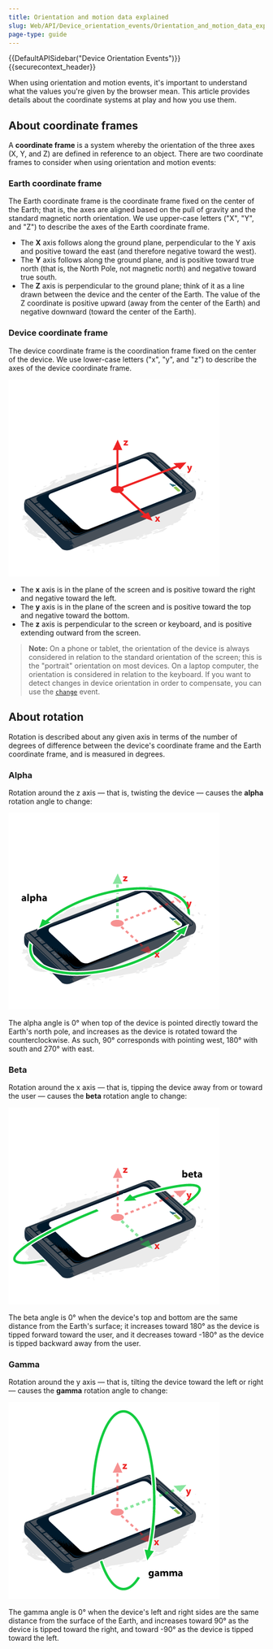 ```yaml
---
title: Orientation and motion data explained
slug: Web/API/Device_orientation_events/Orientation_and_motion_data_explained
page-type: guide
---
```


{{DefaultAPISidebar("Device Orientation Events")}}{{securecontext_header}}

When using orientation and motion events, it's important to understand what the values you're given by the browser mean. This article provides details about the coordinate systems at play and how you use them.

## About coordinate frames

A **coordinate frame** is a system whereby the orientation of the three axes (X, Y, and Z) are defined in reference to an object. There are two coordinate frames to consider when using orientation and motion events:

### Earth coordinate frame

The Earth coordinate frame is the coordinate frame fixed on the center of the Earth; that is, the axes are aligned based on the pull of gravity and the standard magnetic north orientation. We use upper-case letters ("X", "Y", and "Z") to describe the axes of the Earth coordinate frame.

- The **X** axis follows along the ground plane, perpendicular to the Y axis and positive toward the east (and therefore negative toward the west).
- The **Y** axis follows along the ground plane, and is positive toward true north (that is, the North Pole, not magnetic north) and negative toward true south.
- The **Z** axis is perpendicular to the ground plane; think of it as a line drawn between the device and the center of the Earth. The value of the Z coordinate is positive upward (away from the center of the Earth) and negative downward (toward the center of the Earth).

### Device coordinate frame

The device coordinate frame is the coordination frame fixed on the center of the device. We use lower-case letters ("x", "y", and "z") to describe the axes of the device coordinate frame.

![Drawing representing three axes of a mobile device](axes.png)

- The **x** axis is in the plane of the screen and is positive toward the right and negative toward the left.
- The **y** axis is in the plane of the screen and is positive toward the top and negative toward the bottom.
- The **z** axis is perpendicular to the screen or keyboard, and is positive extending outward from the screen.

> **Note:** On a phone or tablet, the orientation of the device is always considered in relation to the standard orientation of the screen; this is the "portrait" orientation on most devices. On a laptop computer, the orientation is considered in relation to the keyboard. If you want to detect changes in device orientation in order to compensate, you can use the [`change`](/en-US/docs/Web/API/ScreenOrientation/change_event) event.

## About rotation

Rotation is described about any given axis in terms of the number of degrees of difference between the device's coordinate frame and the Earth coordinate frame, and is measured in degrees.

### Alpha

Rotation around the z axis — that is, twisting the device — causes the **alpha** rotation angle to change:

![Positive alpha rotates the device counter-clockwise.](alpha.png)

The alpha angle is 0° when top of the device is pointed directly toward the Earth's north pole, and increases as the device is rotated toward the counterclockwise. As such, 90° corresponds with pointing west, 180° with south and 270° with east.

### Beta

Rotation around the x axis — that is, tipping the device away from or toward the user — causes the **beta** rotation angle to change:

![Positive beta pitches the device forward toward the user.](beta2.png)

The beta angle is 0° when the device's top and bottom are the same distance from the Earth's surface; it increases toward 180° as the device is tipped forward toward the user, and it decreases toward -180° as the device is tipped backward away from the user.

### Gamma

Rotation around the y axis — that is, tilting the device toward the left or right — causes the **gamma** rotation angle to change:

![Positive gamma tilts the devices toward the right.](gamma.png)

The gamma angle is 0° when the device's left and right sides are the same distance from the surface of the Earth, and increases toward 90° as the device is tipped toward the right, and toward -90° as the device is tipped toward the left.
